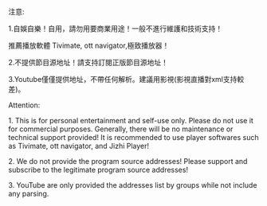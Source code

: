注意:

1.自娛自樂！自用，請勿用要商業用途！一般不進行維護和技術支持！

推薦播放軟體 Tivimate, ott navigator,極致播放器！

2.不提供節目源地址！請支持訂閱正版節目源地址！

3.Youtube僅僅提供地址，不帶任何解析。建議用影視(影視直播對xml支持較差)。

Attention:
 
1. This is for personal entertainment and self-use only. Please do not use it for commercial purposes. Generally, there will be no maintenance or technical support provided!
It is recommended to use player softwares such as Tivimate, ott navigator, and Jizhi Player!
 
2. We do not provide the program source addresses! Please support and subscribe to the legitimate program source addresses!
 
3. YouTube are only provided the addresses list by groups while not include any parsing.
